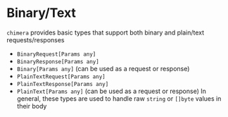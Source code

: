 # Binary/Text
`chimera` provides basic types that support both binary and plain/text requests/responses
- `BinaryRequest[Params any]`
- `BinaryResponse[Params any]`
- `Binary[Params any]` (can be used as a request or response)
- `PlainTextRequest[Params any]`
- `PlainTextResponse[Params any]`
- `PlainText[Params any]` (can be used as a request or response)
In general, these types are used to handle raw `string` or `[]byte` values in their body